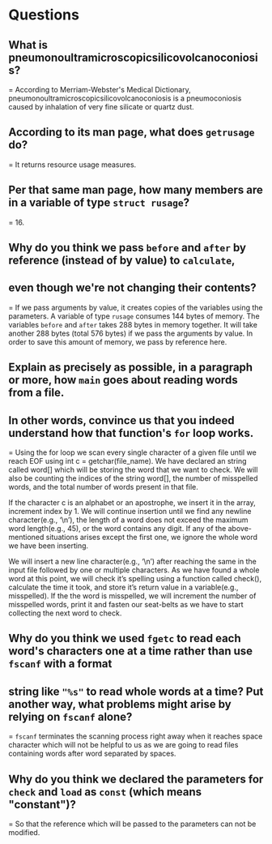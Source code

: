 # Questions

## What is pneumonoultramicroscopicsilicovolcanoconiosis?

= According to Merriam-Webster's Medical Dictionary, pneumonoultramicroscopicsilicovolcanoconiosis is a
pneumoconiosis caused by inhalation of very fine silicate or quartz dust.


## According to its man page, what does `getrusage` do?

= It returns resource usage measures.

## Per that same man page, how many members are in a variable of type `struct rusage`?

= 16.

## Why do you think we pass `before` and `after` by reference (instead of by value) to `calculate`,
## even though we're not changing their contents?

= If we pass arguments by value, it creates copies of the variables using the parameters. A variable of type `rusage` consumes
144 bytes of memory. The variables `before` and `after` takes 288 bytes in memory together. It will take another 288 bytes
(total 576 bytes) if we pass the arguments by value. In order to save this amount of memory, we pass by reference here.

## Explain as precisely as possible, in a paragraph or more, how `main` goes about reading words from a file.
## In other words, convince us that you indeed understand how that function's `for` loop works.

= Using the for loop we scan every single character of a given file until we reach EOF using int c = getchar(file_name). We have
declared an string called word[] which will be storing the word that we want to check. We will also be counting the indices of the
string word[], the number of misspelled words, and the total number of words present in that file.

If the character c is an alphabet or an apostrophe, we insert it in the array, increment index by 1. We will continue insertion
until we find any newline character(e.g., ‘\n’), the length of a word does not exceed the maximum word length(e.g., 45), or
the word contains any digit. If any of the above-mentioned situations arises except the first one, we ignore the whole word
we have been inserting.

We will insert a new line character(e.g., ‘\n’) after reaching the same in the input file followed by one or multiple characters.
As we have found a whole word at this point, we will check it’s spelling using a function called check(), calculate the time it
took, and store it’s return value in a variable(e.g., misspelled). If the the word is misspelled, we will increment the number of
misspelled words, print it and fasten our seat-belts as we have to start collecting the next word to check.



## Why do you think we used `fgetc` to read each word's characters one at a time rather than use `fscanf` with a format
## string like `"%s"` to read whole words at a time? Put another way, what problems might arise by relying on `fscanf` alone?

= `fscanf` terminates the scanning process right away when it reaches space character which will not be helpful to us as
we are going to read files containing words after word separated by spaces.

## Why do you think we declared the parameters for `check` and `load` as `const` (which means "constant")?

= So that the reference which will be passed to the parameters can not be modified.
